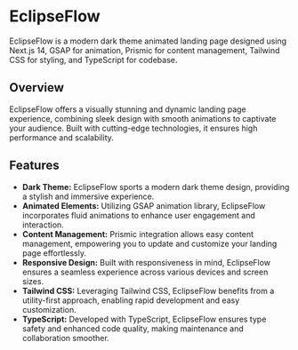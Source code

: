# EclipseFlow

EclipseFlow is a modern dark theme animated landing page designed using Next.js 14, GSAP for animation, Prismic for content management, Tailwind CSS for styling, and TypeScript for codebase.

## Overview

EclipseFlow offers a visually stunning and dynamic landing page experience, combining sleek design with smooth animations to captivate your audience. Built with cutting-edge technologies, it ensures high performance and scalability.

## Features

- **Dark Theme:** EclipseFlow sports a modern dark theme design, providing a stylish and immersive experience.
- **Animated Elements:** Utilizing GSAP animation library, EclipseFlow incorporates fluid animations to enhance user engagement and interaction.
- **Content Management:** Prismic integration allows easy content management, empowering you to update and customize your landing page effortlessly.
- **Responsive Design:** Built with responsiveness in mind, EclipseFlow ensures a seamless experience across various devices and screen sizes.
- **Tailwind CSS:** Leveraging Tailwind CSS, EclipseFlow benefits from a utility-first approach, enabling rapid development and easy customization.
- **TypeScript:** Developed with TypeScript, EclipseFlow ensures type safety and enhanced code quality, making maintenance and collaboration smoother.

